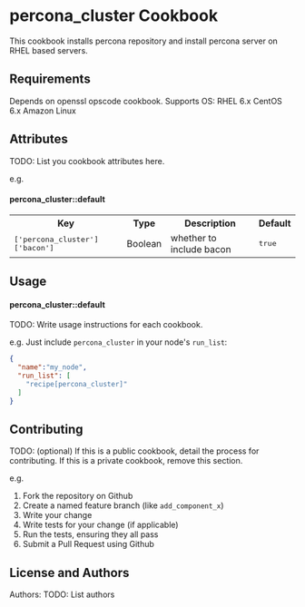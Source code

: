 percona_cluster Cookbook
=======================
This cookbook installs percona repository and install percona server on RHEL based servers.

Requirements
------------
Depends on openssl opscode cookbook.
Supports OS:
RHEL 6.x
CentOS 6.x
Amazon Linux

Attributes
----------
TODO: List you cookbook attributes here.

e.g.
#### percona_cluster::default
<table>
  <tr>
    <th>Key</th>
    <th>Type</th>
    <th>Description</th>
    <th>Default</th>
  </tr>
  <tr>
    <td><tt>['percona_cluster']['bacon']</tt></td>
    <td>Boolean</td>
    <td>whether to include bacon</td>
    <td><tt>true</tt></td>
  </tr>
</table>

Usage
-----
#### percona_cluster::default
TODO: Write usage instructions for each cookbook.

e.g.
Just include `percona_cluster` in your node's `run_list`:

```json
{
  "name":"my_node",
  "run_list": [
    "recipe[percona_cluster]"
  ]
}
```

Contributing
------------
TODO: (optional) If this is a public cookbook, detail the process for contributing. If this is a private cookbook, remove this section.

e.g.
1. Fork the repository on Github
2. Create a named feature branch (like `add_component_x`)
3. Write your change
4. Write tests for your change (if applicable)
5. Run the tests, ensuring they all pass
6. Submit a Pull Request using Github

License and Authors
-------------------
Authors: TODO: List authors
